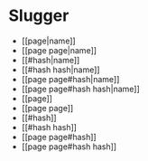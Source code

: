# Slugger

* [[page|name]]
* [[page page|name]]
* [[#hash|name]]
* [[#hash hash|name]]
* [[page page#hash|name]]
* [[page page#hash hash|name]]
* [[page]]
* [[page page]]
* [[#hash]]
* [[#hash hash]]
* [[page page#hash]]
* [[page page#hash hash]]

